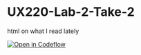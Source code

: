# UX220-Lab-2-Take-2
html on what I read lately 

[![Open in Codeflow](https://developer.stackblitz.com/img/open_in_codeflow.svg)](https:///pr.new/isabeluperez/UX220-Lab-2)

